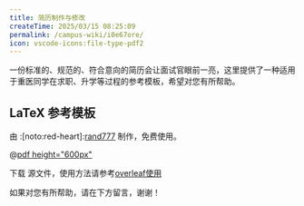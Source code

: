 ```yaml
---
title: 简历制作与修改
createTime: 2025/03/15 08:25:09
permalink: /campus-wiki/i0e67ore/
icon: vscode-icons:file-type-pdf2
---
```


一份标准的、规范的、符合意向的简历会让面试官眼前一亮，这里提供了一种适用于重医同学在求职、升学等过程的参考模板，希望对您有所帮助。

## LaTeX 参考模板

由 :[noto:red-heart]:[rand777](/friends/persons/) 制作，免费使用。

@[pdf height="600px"](https://cos.cqmu.online/docs/CQMU_%E7%AE%80%E5%8E%86%E6%A8%A1%E6%9D%BFV1_7_4_R.pdf)

下载 源文件，使用方法请参考[overleaf使用](/public-service/overleaf/#overleaf使用)

如果对您有所帮助，请在下方留言，谢谢！